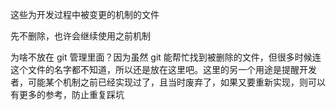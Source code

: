 这些为开发过程中被变更的机制的文件

先不删除，也许会继续使用之前机制

为啥不放在 git 管理里面？因为虽然 git 能帮忙找到被删除的文件，但很多时候连这个文件的名字都不知道，所以还是放在这里吧。这里的另一个用途是提醒开发者，可能某个机制之前已经实现过了，且当时废弃了，如果又要重新实现，则可以有更多的参考，防止重复踩坑